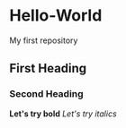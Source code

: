 # Hello-World
My first repository
## First Heading
### Second Heading
**Let's try bold**
*Let's try italics*
